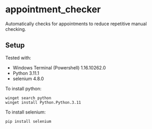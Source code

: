 # appointment_checker
Automatically checks for appointments to reduce repetitive manual checking.

## Setup

Tested with:
- Windows Terminal (Powershell) 1.16.10262.0
- Python 3.11.1
- selenium 4.8.0 

To install python:
```
winget search python
winget install Python.Python.3.11
```

To install selenium:
```
pip install selenium
```
